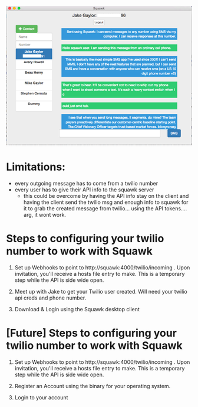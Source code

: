 ![Squawk in use](/screenshots/squawk_v0.0.1.png?raw=true)

# Limitations:

* every outgoing message has to come from a twilio number
* every user has to give their API info to the squawk server
  * this could be overcome by having the API info stay on the client and having the client send the twilio msg and enough info to squawk for it to grab the created message from twilio... using the API tokens.... arg, it wont work.

# Steps to configuring your twilio number to work with Squawk

1) Set up Webhooks to point to http://squawk:4000/twilio/incoming . Upon invitation, you'll receive a hosts file entry to make. This is a temporary step while the API is side wide open.

2) Meet up with Jake to get your Twilio user created. Will need your twilio api creds and phone number.

3) Download & Login using the Squawk desktop client

# [Future] Steps to configuring your twilio number to work with Squawk

1) Set up Webhooks to point to http://squawk:4000/twilio/incoming . Upon invitation, you'll receive a hosts file entry to make. This is a temporary step while the API is side wide open.

2) Register an Account using the binary for your operating system.

3) Login to your account